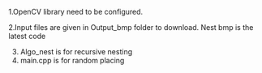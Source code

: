 1.OpenCV library need to be configured.	

2.Input files are given in Output_bmp folder to download.
Nest bmp is the latest code 


3. Algo_nest is for recursive nesting
4. main.cpp is for random placing 

